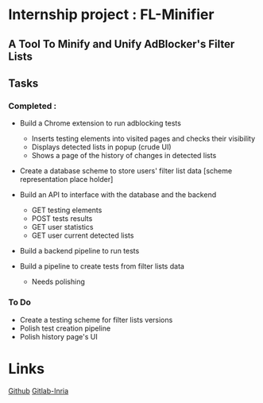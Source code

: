 # Internship project : FL-Minifier

## A Tool To Minify and Unify AdBlocker's Filter Lists

## Tasks

### Completed :

- Build a Chrome extension to run adblocking tests
  - Inserts testing elements into visited pages and checks their visibility
  - Displays detected lists in popup (crude UI)
  - Shows a page of the history of changes in detected lists

- Create a database scheme to store users' filter list data
  [scheme representation place holder]

- Build an API to interface with the database and the backend
  - GET testing elements
  - POST tests results
  - GET user statistics
  - GET user current detected lists

- Build a backend pipeline to run tests
  
- Build a pipeline to create tests from filter lists data
  - Needs polishing
  
### To Do

- Create a testing scheme for filter lists versions
- Polish test creation pipeline
- Polish history page's UI


# Links
[Github](https://github.com/melurne/Stage_FL-Minifier)
[Gitlab-Inria](https://gitlab.inria.fr/mneus/adblock-fl-minifier)